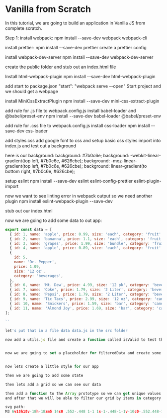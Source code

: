 # Vanilla from Scratch

In this tutorial, we are going to build an application in Vanilla JS from complete scratch.

Step 1:
install webpack:
npm install --save-dev webpack webpack-cli

install prettier:
npm install --save-dev prettier
create a prettier config

install webpack-dev-server
npm install --save-dev webpack-dev-server

create the public folder and stub out an index.html file

Install html-webpack-plugin
npm install --save-dev html-webpack-plugin

add start to package.json
"start": "webpack serve --open"
Start project and we should get a webpage

install MiniCssExtractPlugin
npm install --save-dev mini-css-extract-plugin

add rule for .js file to webpack.config.js
install babel-loader and @babel/preset-env
npm install --save-dev babel-loader @babel/preset-env

add rule for .css file to webpack.config.js
install css-loader
npm install --save-dev css-loader

add styles.css
add google font to css and setup basic css styles
import into index.js and test out a background

here is our background:
background: #7b0c6e;
background: -webkit-linear-gradient(top left, #7b0c6e, #626cbe);
background: -moz-linear-gradient(top left, #7b0c6e, #626cbe);
background: linear-gradient(to bottom right, #7b0c6e, #626cbe);

setup eslint
npm install --save-dev eslint eslint-config-prettier eslint-plugin-import 

now we want to see linting error in webpack output so we need another plugin
npm install eslint-webpack-plugin --save-dev

stub out our index.html

now we are going to add some data to out app:

```js
export const data = [
  { id: 1, name: 'apple', price: 0.99, size: 'each', category: 'fruit' },
  { id: 2, name: 'bananna', price: 1.1, size: 'each', category: 'fruit' },
  { id: 3, name: 'grapes', price: 1.99, size: 'bundle', category: 'fruit' },
  { id: 4, name: 'apple', price: 0.89, size: 'each', category: 'fruit' },
  {
    id: 5,
    name: 'Dr. Pepper',
    price: 1.09,
    size: '12 oz',
    category: 'beverages',
  },
  { id: 6, name: 'Mt. Dew', price: 4.99, size: '12 pk', category: 'beverages' },
  { id: 7, name: 'Coke', price: 1.79, size: '2 Liter', category: 'beverages' },
  { id: 8, name: 'Pepsi', price: 1.79, size: '2 Liter', category: 'beverages' },
  { id: 9, name: 'Tic Tacs', price: 2.99, size: '12 oz', category: 'candy' },
  { id: 10, name: 'Snickers', price: 1.59, size: 'bar', category: 'candy' },
  { id: 11, name: 'Almond Joy', price: 1.69, size: 'bar', category: 'candy' },
];

``

let's put that in a file data data.js in the src folder

now add a utils.js file and create a function called isValid to test that something is truthy


now we are going to set a placeholder for filteredData and create some state


now lets create a little style for our app

then we are going to add some state

then lets add a grid so we can see our data

then add a function to the Array prototype so we can get unique values
and after that we will be able to filter our grid by items in category

svg path:
M3 6v18h18v-18h-18zm5 14c0 .552-.448 1-1 1s-1-.448-1-1v-10c0-.552.448-1 1-1s1 .448 1 1v10zm5 0c0 .552-.448 1-1 1s-1-.448-1-1v-10c0-.552.448-1 1-1s1 .448 1 1v10zm5 0c0 .552-.448 1-1 1s-1-.448-1-1v-10c0-.552.448-1 1-1s1 .448 1 1v10zm4-18v2h-20v-2h5.711c.9 0 1.631-1.099 1.631-2h5.315c0 .901.73 2 1.631 2h5.712z
